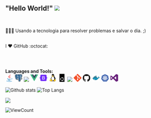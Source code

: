 ## "Hello World!" <img src="https://media.giphy.com/media/hvRJCLFzcasrR4ia7z/giphy.gif" width="25px">
<br />

👨🏽‍💻 Usando a tecnologia para resolver problemas e salvar o dia. ;)
<br />
<br />

I :heart: GitHub :octocat:

<br />
<br />

**Languages and Tools:**   
<code><img height="25" src="https://raw.githubusercontent.com/devicons/devicon/master/icons/java/java-original.svg"></code>
<code><img height="25" src="https://raw.githubusercontent.com/devicons/devicon/master/icons/postgresql/postgresql-original.svg"></code>
<code><img height="25" src="https://www.vectorlogo.zone/logos/springio/springio-icon.svg"></code>
<code><img height="25" src="https://raw.githubusercontent.com/devicons/devicon/master/icons/vuejs/vuejs-original.svg"></code>
<code><img height="25" src="https://raw.githubusercontent.com/devicons/devicon/master/icons/bootstrap/bootstrap-plain.svg"></code>
<code><img height="25" src="https://raw.githubusercontent.com/devicons/devicon/master/icons/linux/linux-original.svg"></code>
<code><img height="25" src="https://raw.githubusercontent.com/devicons/devicon/master/icons/ubuntu/ubuntu-plain.svg"></code>
<code><img height="25" src="https://www.vectorlogo.zone/logos/gnu_bash/gnu_bash-icon.svg"></code>
<code><img height="25" src="https://raw.githubusercontent.com/devicons/devicon/master/icons/git/git-original.svg"></code>
<code><img height="25" src="https://raw.githubusercontent.com/devicons/devicon/master/icons/github/github-original.svg"></code>
<code><img height="25" src="https://raw.githubusercontent.com/devicons/devicon/master/icons/docker/docker-original.svg"></code>
<code><img height="25" src="https://raw.githubusercontent.com/devicons/devicon/master/icons/kubernetes/kubernetes-plain.svg"></code>
<code><img height="25" src="https://raw.githubusercontent.com/devicons/devicon/master/icons/visualstudio/visualstudio-plain.svg"></code>


![Github stats](https://github-readme-stats.vercel.app/api?username=gmarink&show_icons=true&layout=compact)
![Top Langs](https://github-readme-stats.vercel.app/api/top-langs/?username=gmarink&layout=compact)

<p><img align="center" src="https://github-readme-streak-stats.herokuapp.com/?user=gmarink&" /></p>

![ViewCount](https://views.whatilearened.today/views/github/gmarink/views.svg)

